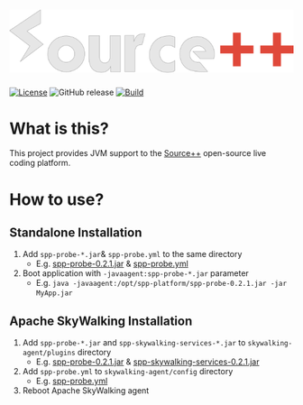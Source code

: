 # ![](https://github.com/sourceplusplus/live-platform/blob/master/.github/media/sourcepp_logo.svg)

[![License](https://img.shields.io/github/license/sourceplusplus/probe-jvm)](LICENSE)
![GitHub release](https://img.shields.io/github/v/release/sourceplusplus/probe-jvm?include_prereleases)
[![Build](https://github.com/sourceplusplus/probe-jvm/actions/workflows/build.yml/badge.svg)](https://github.com/sourceplusplus/probe-jvm/actions/workflows/build.yml)

# What is this?

This project provides JVM support to the [Source++](https://github.com/sourceplusplus/live-platform) open-source live coding platform.

# How to use?

## Standalone Installation

1. Add `spp-probe-*.jar`& `spp-probe.yml` to the same directory
    - E.g. [spp-probe-0.2.1.jar](https://github.com/sourceplusplus/probe-jvm/releases/download/0.2.1/spp-probe-0.2.1.jar) & [spp-probe.yml](https://docs.sourceplusplus.com/implementation/tools/probe/configuration/)
1. Boot application with `-javaagent:spp-probe-*.jar` parameter
    - E.g. `java -javaagent:/opt/spp-platform/spp-probe-0.2.1.jar -jar MyApp.jar`

## Apache SkyWalking Installation

1. Add `spp-probe-*.jar` and `spp-skywalking-services-*.jar` to `skywalking-agent/plugins` directory
    - E.g. [spp-probe-0.2.1.jar](https://github.com/sourceplusplus/probe-jvm/releases/download/0.2.1/spp-probe-0.2.1.jar) & [spp-skywalking-services-0.2.1.jar](https://github.com/sourceplusplus/probe-jvm/releases/download/0.2.1/spp-skywalking-services-0.2.1.jar)
1. Add `spp-probe.yml` to `skywalking-agent/config` directory
    - E.g. [spp-probe.yml](https://docs.sourceplusplus.com/implementation/tools/probe/configuration/)
1. Reboot Apache SkyWalking agent
